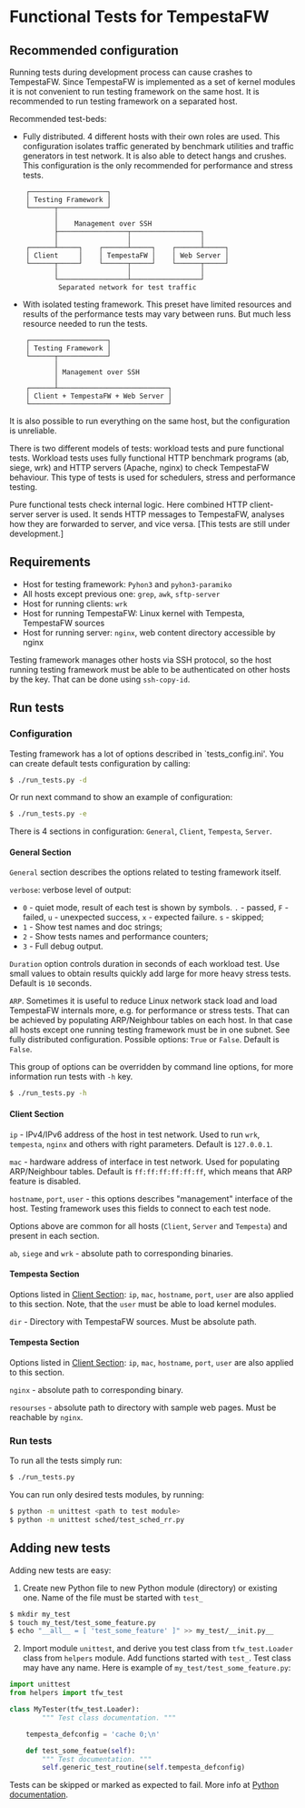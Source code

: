 # Functional Tests for TempestaFW

## Recommended configuration

Running tests during development process can cause crashes to TempestaFW.
Since TempestaFW is implemented as a set of kernel modules it is not convenient
to run testing framework on the same host. It is recommended to run testing
framework on a separated host.

Recommended test-beds:

- Fully distributed. 4 different hosts with their own roles are used. This
configuration isolates traffic generated by benchmark utilities and traffic
generators in test network. It is also able to detect hangs and crushes. This
configuration is the only recommended for performance and stress tests.
```
    ┌───────────────────┐
    │ Testing Framework │
    └──────┬────────────┘
           │
           │    Management over SSH
           ├─────────────────┬─────────────────┐
           │                 │                 │
    ┌──────┴─────┐    ┌──────┴─────┐    ┌──────┴─────┐
    │ Client     │    │ TempestaFW │    │ Web Server │
    └──────┬─────┘    └──────┬─────┘    └──────┬─────┘
           │                 │                 │
           └─────────────────┴─────────────────┘
            Separated network for test traffic
```

- With isolated testing framework. This preset have limited resources and
results of the performance tests may vary between runs. But much less resource
needed to run the tests.
```
    ┌───────────────────┐
    │ Testing Framework │
    └──────┬────────────┘
           │
           │ Management over SSH
           │
    ┌──────┴───────────────────────────┐
    │ Client + TempestaFW + Web Server │
    └──────────────────────────────────┘
```

It is also possible to run everything on the same host, but the configuration
is unreliable.

There is two different models of tests: workload tests and pure functional
tests. Workload tests uses fully functional HTTP benchmark programs (ab, siege,
wrk) and HTTP servers (Apache, nginx) to check TempestaFW behaviour. This type
of tests is used for schedulers, stress and performance testing.

Pure functional tests check internal logic. Here combined HTTP client-server
server is used. It sends HTTP messages to TempestaFW, analyses how they are
forwarded to server, and vice versa. [This tests are still under development.]


## Requirements

- Host for testing framework: `Pyhon3` and `pyhon3-paramiko`
- All hosts except previous one:  `grep`, `awk`, `sftp-server`
- Host for running clients: `wrk`
- Host for running TempestaFW: Linux kernel with Tempesta, TempestaFW sources
- Host for running server: `nginx`, web content directory accessible by nginx

Testing framework manages other hosts via SSH protocol, so the host running
testing framework must be able to be authenticated on other hosts by the key.
That can be done using `ssh-copy-id`.


## Run tests

### Configuration

Testing framework has a lot of options described in `tests_config.ini'.
You can create default tests configuration by calling:

```sh
$ ./run_tests.py -d
```
Or run next command to show an example of configuration:
```sh
$ ./run_tests.py -e
```

There is 4 sections in configuration: `General`, `Client`, `Tempesta`, `Server`.

#### General Section

`General` section describes the options related to testing framework itself.

`verbose`: verbose level of output:
- `0` - quiet mode, result of each test is shown by symbols. `.` - passed, `F` -
failed, `u` - unexpected success, `x` - expected failure. `s` - skipped;
- `1` - Show test names and doc strings;
- `2` - Show tests names and performance counters;
- `3` - Full debug output.

`Duration` option controls duration in seconds of each workload test. Use small
values to obtain results quickly add large for more heavy stress tests. Default
is `10` seconds.

`ARP`. Sometimes it is useful to reduce Linux network stack load and load
TempestaFW internals more, e.g. for performance or stress tests. That can be
achieved by populating ARP/Neighbour tables on each host. In that case all hosts
except one running testing framework must be in one subnet. See fully
distributed configuration. Possible options: `True` or `False`. Default is
`False`.

This group of options can be overridden by command line options, for more
information run tests with `-h` key.
```sh
$ ./run_tests.py -h
```

#### Client Section

`ip` - IPv4/IPv6 address of the host in test network. Used to run `wrk`,
`tempesta`, `nginx` and others with right parameters. Default is `127.0.0.1`.

`mac` - hardware address of interface in test network. Used for populating
ARP/Neighbour tables. Default is `ff:ff:ff:ff:ff:ff`, which means that ARP
feature is disabled.

`hostname`, `port`, `user` - this options describes "management" interface of
the host. Testing framework uses this fields to connect to each test node.


Options above are common for all hosts (`Client`, `Server` and `Tempesta`) and
present in each section.

`ab`, `siege` and `wrk` - absolute path to corresponding binaries.

#### Tempesta Section

Options listed in [Client Section](#client-section): `ip`, `mac`, `hostname`,
`port`, `user` are also applied to this section. Note, that the `user` must be
able to load kernel modules.

`dir` - Directory with TempestaFW sources. Must be absolute path.

#### Tempesta Section

Options listed in [Client Section](#client-section): `ip`, `mac`, `hostname`,
`port`, `user` are also applied to this section.

`nginx` - absolute path to corresponding binary.

`resourses` - absolute path to directory with sample web pages. Must be
reachable by `nginx`.


### Run tests

To run all the tests simply run:
```sh
$ ./run_tests.py
```

You can run only desired tests modules, by running:
```sh
$ python -m unittest <path to test module>
$ python -m unittest sched/test_sched_rr.py
```

## Adding new tests

Adding new tests are easy:
1. Create new Python file to new Python module (directory) or existing one.
Name of the file must be started with `test_`
```sh
$ mkdir my_test
$ touch my_test/test_some_feature.py
$ echo "__all__ = [ 'test_some_feature' ]" >> my_test/__init.py__
```
2. Import module `unittest`, and derive you test class from `tfw_test.Loader`
class from `helpers` module. Add functions started with `test_`. Test class may
have any name. Here is example of `my_test/test_some_feature.py`:
```python
import unittest
from helpers import tfw_test

class MyTester(tfw_test.Loader):
        """ Test class documentation. """

    tempesta_defconfig = 'cache 0;\n'

    def test_some_featue(self):
        """ Test documentation. """
        self.generic_test_routine(self.tempesta_defconfig)
```

Tests can be skipped or marked as expected to fail.
More info at [Python documentation](https://docs.python.org/3/library/unittest.html).

